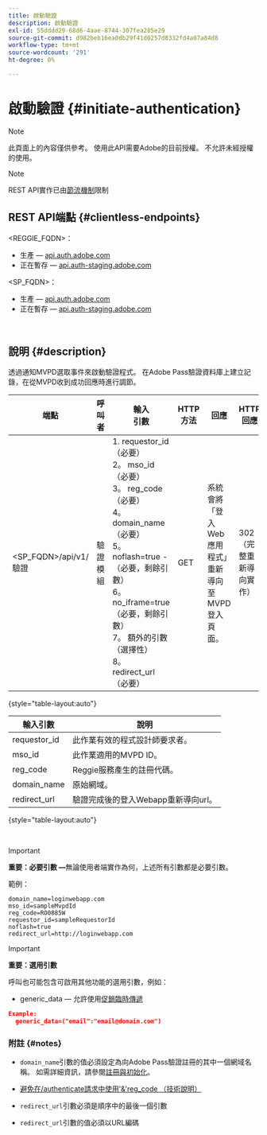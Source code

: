 ```yaml
---
title: 啟動驗證
description: 啟動驗證
exl-id: 55dddd29-68d6-4aae-8744-307fea285e29
source-git-commit: d982beb16ea0db29f41d0257d8332fd4a07a84d8
workflow-type: tm+mt
source-wordcount: '291'
ht-degree: 0%

---
```


# 啟動驗證 {#initiate-authentication}

>[!NOTE]
>
>此頁面上的內容僅供參考。 使用此API需要Adobe的目前授權。 不允許未經授權的使用。

>[!NOTE]
>
> REST API實作已由[節流機制](/help/authentication/integration-guide-programmers/throttling-mechanism.md)限制

## REST API端點 {#clientless-endpoints}

&lt;REGGIE_FQDN>：

* 生產 — [api.auth.adobe.com](http://api.auth.adobe.com/)
* 正在暫存 — [api.auth-staging.adobe.com](http://api.auth-staging.adobe.com/)

&lt;SP_FQDN>：

* 生產 — [api.auth.adobe.com](http://api.auth.adobe.com/)
* 正在暫存 — [api.auth-staging.adobe.com](http://api.auth-staging.adobe.com/)

</br>


## 說明 {#description}

透過通知MVPD選取事件來啟動驗證程式。 在Adobe Pass驗證資料庫上建立記錄，在從MVPD收到成功回應時進行調節。



| 端點 | 呼叫</br>者 | 輸入   </br>引數 | HTTP </br>方法 | 回應 | HTTP </br>回應 |
| --- | --- | --- | --- | --- | --- |
| &lt;SP_FQDN>/api/v1/驗證 | 驗證模組 | 1. requestor_id （必要）</br>2。  mso_id （必要）</br>3。  reg_code （必要）</br>4。  domain_name （必要）</br>5。  noflash=true - </br>    （必要，剩餘引數）</br>6。  no_iframe=true （必要，剩餘引數）</br>7。  額外的引數（選擇性）</br>8。  redirect_url （必要） | GET | 系統會將「登入Web應用程式」重新導向至MVPD登入頁面。 | 302 （完整重新導向實作） |

{style="table-layout:auto"}


| 輸入引數 | 說明 |
| --- | --- |
| requestor_id | 此作業有效的程式設計師要求者。 |
| mso_id | 此作業適用的MVPD ID。 |
| reg_code | Reggie服務產生的註冊代碼。 |
| domain_name | 原始網域。 |
| redirect_url | 驗證完成後的登入Webapp重新導向url。 |

{style="table-layout:auto"}

</br>

>[!IMPORTANT]
> 
>**重要：必要引數 —**&#x200B;無論使用者端實作為何，上述所有引數都是必要引數。
>
>
>範例：
>
>```
>domain_name=loginwebapp.com
>mso_id=sampleMvpdId
>reg_code=RO0885W
>requestor_id=sampleRequestorId
>noflash=true
>redirect_url=http://loginwebapp.com
>```

>[!IMPORTANT]
> 
>**重要：選用引數**
>
>呼叫也可能包含可啟用其他功能的選用引數，例如：
>
> * generic\_data — 允許使用[促銷臨時傳遞](/help/authentication/integration-guide-programmers/features-premium/temporary-access/promotional-temp-pass.md)
>
>```JSON
>Example:
>   generic_data=("email":"email@domain.com")
>```


### **附註** {#notes}

* `domain_name`引數的值必須設定為向Adobe Pass驗證註冊的其中一個網域名稱。 如需詳細資訊，請參閱[註冊與初始化](/help/authentication/kickstart/programmer-overview.md)。

* [避免在/authenticate請求中使用&#39;&amp;&#39;reg\_code （技術說明）](/help/authentication/notes-technical/clientless-avoid-using-reg-code-in-authenticate-request.md)

* `redirect_url`引數必須是順序中的最後一個引數

* `redirect_url`引數的值必須以URL編碼
